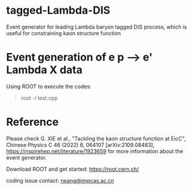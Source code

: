 # tagged-Lambda-DIS
Event generator for leading Lambda baryon tagged DIS process, which is useful for constraining kaon structure function

# Event generation of e p --> e' Lambda X data

Using ROOT to execute the codes:

>root -l test.cpp



# Reference

Please check G. XIE et al., "Tackling the kaon structure function at EicC",
Chinese Physics C 46 (2022) 6, 064107 [arXiv:2109.08483],
https://inspirehep.net/literature/1923659
for more information about the event generator.


Download ROOT and get started: https://root.cern.ch/

coding issue contact: rwang@impcas.ac.cn


